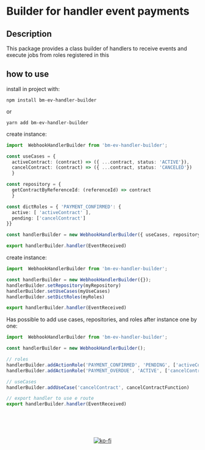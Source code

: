 # Builder for handler event payments

## Description

This package provides a class builder of handlers to receive events and execute jobs from roles registered in this

## how to use

install in project with:

```bach
npm install bm-ev-handler-builder
```

or

```bach
yarn add bm-ev-handler-builder
```

create instance:

```TypeScript
import  WebhookHandlerBuilder from 'bm-ev-handler-builder';

const useCases = {
  activeContract: (contract) => ({ ...contract, status: 'ACTIVE'}),
  cancelContract: (contract) => ({ ...contract, status: 'CANCELED'})
  }

const repository = {
  getContractByReferenceId: (referenceId) => contract
  }

const dictRoles = { 'PAYMENT_CONFIRMED': {
  active: [ 'activeContract' ],
  pending: ['cancelContract']
}}

const handlerBuilder = new WebhookHandlerBuilder({ useCases, repository, dictRoles });

export handlerBuilder.handler(EventReceived)
```

create instance:

```TypeScript
import  WebhookHandlerBuilder from 'bm-ev-handler-builder';

const handlerBuilder = new WebhookHandlerBuilder({});
handlerBuilder.setRepository(myRepository)
handlerBuilder.setUseCases(myUseCases)
handlerBuilder.setDictRoles(myRoles)

export handlerBuilder.handler(EventReceived)
```

Has possible to add use cases, repositories, and roles after instance one by one:

```TypeScript
import  WebhookHandlerBuilder from 'bm-ev-handler-builder';

const handlerBuilder = new WebhookHandlerBuilder();

// roles
handlerBuilder.addActionRole('PAYMENT_CONFIRMED', 'PENDING', ['activeContract'])
handlerBuilder.addActionRole('PAYMENT_OVERDUE', 'ACTIVE', ['cancelContract'])

// useCases
handlerBuilder.addUseCase('cancelContract', cancelContractFunction)

// export handler to use e route
export handlerBuilder.handler(EventReceived)
```

<div align='center'> <br ><br ><br >
		
[![ko-fi](https://ko-fi.com/img/githubbutton_sm.svg)](https://ko-fi.com/N4N2DC6XA)
		
</div>
